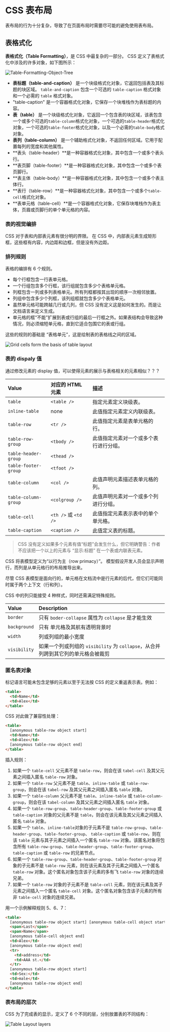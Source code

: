 # CSS 表布局

表布局的行为十分复杂，导致了在页面布局时需要尽可能的避免使用表布局。

## 表格式化

**表格式化（Table Formatting）**，是 CSS 中最复杂的一部分。
CSS 定义了表格式化中涉及的许多对象，如下图所示：

![Table-Formatting-Object-Tree](https://s1.ax1x.com/2020/03/25/8jD4C4.png)

- **表标题（table-and-caption）** 是一个块级格式化对象，它返回包括表及其标题的块区域。 `table-and-caption` 包含一个可选的 `table-caption` 格式对象和一个必需的 `table` 格式对象。
- "table-caption" 是一个容器格式化对象，它保存一个块堆栈作为表标题的内容。
- **表（table）** 是一个块级格式化对象，它返回一个包含表的块区域，该表包含一个或多个可选的`table-column`格式化对象，一个可选的`table-header`格式化对象，一个可选的`table-footer`格式化对象，以及一个必需的`table-body`格式对象。
- **表列（table-column）** 是一个辅助格式化对象，不返回任何区域。它用于配置每列的宽度和其他属性。
- **表头（table-header）**是一种容器格式化对象，其中包含一个或多个表头行。
- **表页脚（table-footer）**是一种容器格式化对象，其中包含一个或多个表页脚行。
- **表主体（table-body）**是一种容器格式化对象，其中包含一个或多个表主体行。
- **表行（table-row）**是一种容器格式化对象，其中包含一个或多个`table-cell`格式化对象。
- **表单元格（table-cell）**是一个容器格式化对象，它保存块堆栈作为表主体，页眉或页脚行的单个单元格的内容。

### 表的视觉编排

CSS 对于表和内部表元素有很分明的界限。
在 CSS 中，内部表元素生成矩形框，这些框有内容，内边距和边框，但是没有外边距。

### 排列规则

表格的编排有 6 个规则。

- 每个行框包含一行表单元格。
- 一个行组包含多个行框，该行组就包含多少个表格单元格。
- 列框包含一列或多列表格单元。所有列框都按其出现的顺序一次相邻放置。
- 列组中包含多少个列框，该列组框就包含多少个表格单元。
- 虽然单元格可能跨越几行或几列，但 CSS 没有定义这是如何发生的。而是让文档语言来定义生成。
- 单元格的框“不能”扩展到表或行组的最后一行框之外。如果表结构会导致这种情况，则必须缩短单元格，直到它适合包围它的表或行组。

这些的规则的基础是 “表格单元”，这是绘制表的表格线之间的区域。

![Grid cells form the basis of table layout](https://gdut_yy.gitee.io/doc-csstdg4/figures/ch14/fg14-1.png)

### 表的 dispaly 值

通过修改元素的 display 值，可以使得元素的展示与表格相关的元素相似？？？

| Value                | 对应的 HTML 元素     | 描述                                   |
| :------------------- | :------------------- | :------------------------------------- |
| `table`              | `<table />`          | 指定元素定义块级表。                   |
| `inline-table`       | none                 | 此值指定元素定义内联级表。             |
| `table-row`          | `<tr />`             | 此值指定元素是表单元格的行。           |
| `table-row-group`    | `<tbody />`          | 此值指定元素对一个或多个表行进行分组。 |
| `table-header-group` | `<thead />`          |                                        |
| `table-footer-group` | `<tfoot />`          |                                        |
| `table-column`       | `<col />`            | 此值声明元素描述表单元格的列。         |
| `table-column-group` | `<colgroup />`       | 此值声明元素对一个或多个列进行分组。   |
| `table-cell`         | `<th />` 或 `<td />` | 此值指定元素表示表中的单个单元格。     |
| `table-caption`      | `<caption />`        | 此值定义表的标题。                     |

> CSS 没有定义如果多个元素有值“标题”会发生什么，但它明确警告：作者不应该把一个以上的元素与 “显示:标题” 在一个表或内联表元素。

CSS 将表模型定义为“以行为主（row primacy）”。
模型假设开发人员会显示声明行，而列是从单元格行的布局推导出来。

尽管 CSS 表模型是面向行的，单元格在文档流中是行元素的后代，但它们可能同时属于两个上下文（行和列）。

CSS 中的列只能接受 4 种样式，同时还需满足特殊规则。

| Value        | Description                                                                       |
| :----------- | :-------------------------------------------------------------------------------- |
| `border`     | 只有 `boder-collapse` 属性为 `collapse` 是才能生效                                |
| `background` | 只有 单元格及其航有透明背景时                                                     |
| `width`      | 列或列组的最小宽度                                                                |
| `visibility` | 如果一个列或列组的 `visibility` 为 `collapse`，从合并列跨到其它列的单元格会被裁剪 |

### 匿名表对象

标记语言可能未包含足够的元素以至于无法按 CSS 的定义重返表示表。例如：

```html
<table>
  <td>Name</td>
  <td>Alex</td>
</table>
```

CSS 对此做了兼容性处理：

```html
<table>
  [anonymous table-row object start]
  <td>Name</td>
  <td>Alex</td>
  [anonymous table-row object end]
</table>
```

插入规则：

1. 如果一个 `table-cell` 父元素不是 `table-row`，则会在该 `tabel-cell` 及其父元素之间插入匿名 `table-row` 对象。
2. 如果一个 `table-row` 父元素不是 `table`、`inline-table` 或 `table-row-group`，则会在该 `tabel-row` 及其父元素之间插入匿名 `table` 对象。
3. 如果一个 `table-column` 父元素不是 `table`、`inline-table` 或 `table-column-group`，则会在该 `tabel-column` 及其父元素之间插入匿名 `table` 对象。
4. 如果一个 `table-row-group`、`table-header-group`、`table-footer-group` 或 `table-caption` 对象的父元素不是 `table`，则会在该元素及其父元素之间插入匿名 `table` 对象。
5. 如果一个 `table`、`inline-table`对象的子元素不是 `table-row-group`、`table-header-group`、`table-footer-group`、 `table-caption` 或 `table-row`，则在该 `table` 元素与其子元素之间插入一个匿名 `table-row` 对象。该匿名对象将包含所有 `table-row-group`、`table-header-group`、`table-footer-group`、 `table-caption` 或 `table-row` 的兄弟节点。
6. 如果一个 `table-row-group`、`table-header-group`、`table-footer-group` 对象的子元素不是 `table-row` 元素，则在该元素及其子元素之间插入一个匿名 `table-row` 对象。这个匿名对象包含该子元素的多有飞 `table-row` 对象的连续兄弟。
7. 如果一个 `table-row` 对象的子元素不是 `table-cell` 元素，则在该元素及其子元素之间插入一个匿名 `table-cell` 对象。这个匿名对象包含该子元素的所有非 `table-cell` 对象的连续兄弟。

用一个示例解释规则 5、6、7：

```html
<table>
  [anonymous table-row object start] [anonymous table-cell object start]
  <span>Last</span>
  <span>Name</span>
  [anonymous table-cell object end]
  <td>Alex</td>
  [anonymous table-row object end]
  <tr>
    <td>address</td>
    <td>AAA st.</td>
  </tr>
  [anonymous table-row object start]
  <td>Sex:</td>
  <td>male</td>
  [anonymous table-row object end]
</table>
```

### 表布局的层次

CSS 为了完成表的显示，定义了 6 个不同的层，分别放置表的不同结构：

![Table Layout layers](https://gdut_yy.gitee.io/doc-csstdg4/figures/ch14/fg14-3.png)